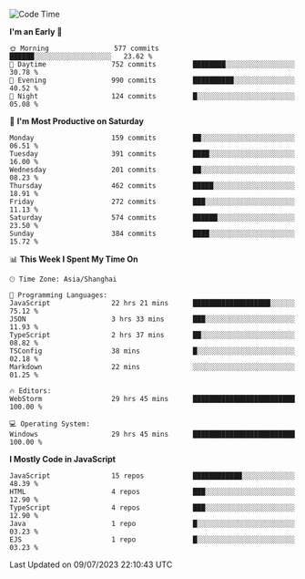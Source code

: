 <!--START_SECTION:waka-->
![Code Time](http://img.shields.io/badge/Code%20Time-2%2C436%20hrs%2044%20mins-blue)

**I'm an Early 🐤** 

```text
🌞 Morning                577 commits         ██████░░░░░░░░░░░░░░░░░░░   23.62 % 
🌆 Daytime                752 commits         ████████░░░░░░░░░░░░░░░░░   30.78 % 
🌃 Evening                990 commits         ██████████░░░░░░░░░░░░░░░   40.52 % 
🌙 Night                  124 commits         █░░░░░░░░░░░░░░░░░░░░░░░░   05.08 % 
```
📅 **I'm Most Productive on Saturday** 

```text
Monday                   159 commits         ██░░░░░░░░░░░░░░░░░░░░░░░   06.51 % 
Tuesday                  391 commits         ████░░░░░░░░░░░░░░░░░░░░░   16.00 % 
Wednesday                201 commits         ██░░░░░░░░░░░░░░░░░░░░░░░   08.23 % 
Thursday                 462 commits         █████░░░░░░░░░░░░░░░░░░░░   18.91 % 
Friday                   272 commits         ███░░░░░░░░░░░░░░░░░░░░░░   11.13 % 
Saturday                 574 commits         ██████░░░░░░░░░░░░░░░░░░░   23.50 % 
Sunday                   384 commits         ████░░░░░░░░░░░░░░░░░░░░░   15.72 % 
```


📊 **This Week I Spent My Time On** 

```text
🕑︎ Time Zone: Asia/Shanghai

💬 Programming Languages: 
JavaScript               22 hrs 21 mins      ███████████████████░░░░░░   75.12 % 
JSON                     3 hrs 33 mins       ███░░░░░░░░░░░░░░░░░░░░░░   11.93 % 
TypeScript               2 hrs 37 mins       ██░░░░░░░░░░░░░░░░░░░░░░░   08.82 % 
TSConfig                 38 mins             █░░░░░░░░░░░░░░░░░░░░░░░░   02.18 % 
Markdown                 22 mins             ░░░░░░░░░░░░░░░░░░░░░░░░░   01.25 % 

🔥 Editors: 
WebStorm                 29 hrs 45 mins      █████████████████████████   100.00 % 

💻 Operating System: 
Windows                  29 hrs 45 mins      █████████████████████████   100.00 % 
```

**I Mostly Code in JavaScript** 

```text
JavaScript               15 repos            ████████████░░░░░░░░░░░░░   48.39 % 
HTML                     4 repos             ███░░░░░░░░░░░░░░░░░░░░░░   12.90 % 
TypeScript               4 repos             ███░░░░░░░░░░░░░░░░░░░░░░   12.90 % 
Java                     1 repo              █░░░░░░░░░░░░░░░░░░░░░░░░   03.23 % 
EJS                      1 repo              █░░░░░░░░░░░░░░░░░░░░░░░░   03.23 % 
```




 Last Updated on 09/07/2023 22:10:43 UTC
<!--END_SECTION:waka-->

<!--
**likaiqiang/likaiqiang** is a ✨ _special_ ✨ repository because its `README.md` (this file) appears on your GitHub profile.

Here are some ideas to get you started:

- 🔭 I’m currently working on ...
- 🌱 I’m currently learning ...
- 👯 I’m looking to collaborate on ...
- 🤔 I’m looking for help with ...
- 💬 Ask me about ...
- 📫 How to reach me: ...
- 😄 Pronouns: ...
- ⚡ Fun fact: ...
-->
